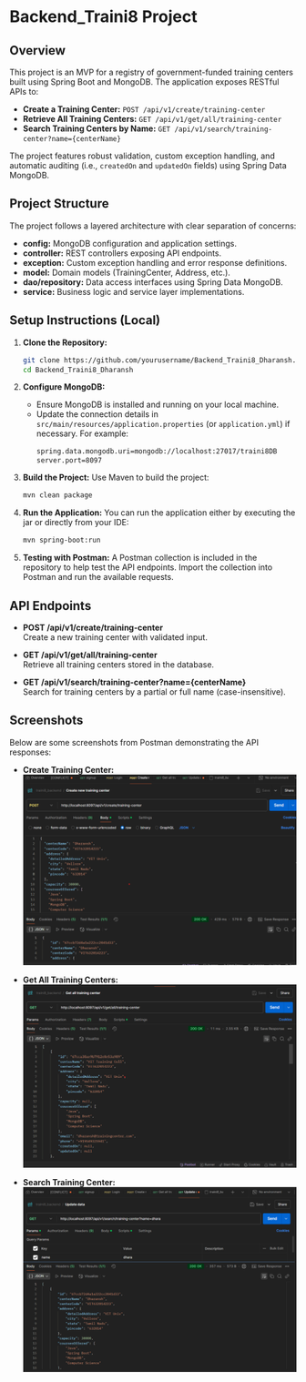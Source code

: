 # Backend_Traini8 Project

## Overview
This project is an MVP for a registry of government-funded training centers built using Spring Boot and MongoDB. The application exposes RESTful APIs to:
- **Create a Training Center:** `POST /api/v1/create/training-center`
- **Retrieve All Training Centers:** `GET /api/v1/get/all/training-center`
- **Search Training Centers by Name:** `GET /api/v1/search/training-center?name={centerName}`

The project features robust validation, custom exception handling, and automatic auditing (i.e., `createdOn` and `updatedOn` fields) using Spring Data MongoDB.

## Project Structure
The project follows a layered architecture with clear separation of concerns:
- **config:** MongoDB configuration and application settings.
- **controller:** REST controllers exposing API endpoints.
- **exception:** Custom exception handling and error response definitions.
- **model:** Domain models (TrainingCenter, Address, etc.).
- **dao/repository:** Data access interfaces using Spring Data MongoDB.
- **service:** Business logic and service layer implementations.

## Setup Instructions (Local)
1. **Clone the Repository:**
   ```bash
   git clone https://github.com/yourusername/Backend_Traini8_Dharansh.git
   cd Backend_Traini8_Dharansh
   ```

2. **Configure MongoDB:**
    - Ensure MongoDB is installed and running on your local machine.
    - Update the connection details in `src/main/resources/application.properties` (or `application.yml`) if necessary. For example:
      ```properties
      spring.data.mongodb.uri=mongodb://localhost:27017/traini8DB
      server.port=8097
      ```

3. **Build the Project:**
   Use Maven to build the project:
   ```bash
   mvn clean package
   ```

4. **Run the Application:**
   You can run the application either by executing the jar or directly from your IDE:
   ```bash
   mvn spring-boot:run
   ```

[//]: # (5. **Using Docker:**)

[//]: # (   A Dockerfile is provided to containerize the application.)

[//]: # (    - **Build the Docker image:**)

[//]: # (      ```bash)

[//]: # (      docker build -t traini8-backend .)

[//]: # (      ```)

[//]: # (    - **Run the Docker container &#40;exposing port 8097&#41;:**)

[//]: # (      ```bash)

[//]: # (      docker run -p 8097:8097 traini8-backend)
      
5. **Testing with Postman:**
   A Postman collection is included in the repository  to help test the API endpoints. Import the collection into Postman and run the available requests.

## API Endpoints
- **POST /api/v1/create/training-center**  
  Create a new training center with validated input.

- **GET /api/v1/get/all/training-center**  
  Retrieve all training centers stored in the database.

- **GET /api/v1/search/training-center?name={centerName}**  
  Search for training centers by a partial or full name (case-insensitive).

## Screenshots
Below are some screenshots from Postman demonstrating the API responses:

- **Create Training Center:**
  ![POST API Output](https://github.com/Dharansh-Neema/Backend_Traini8_Dharansh/blob/main/image/POST_training.png)

- **Get All Training Centers:**
  ![GET API Output](https://github.com/Dharansh-Neema/Backend_Traini8_Dharansh/blob/main/image/get_training.png)

- **Search Training Center:**
  ![Search API Output](https://github.com/Dharansh-Neema/Backend_Traini8_Dharansh/blob/main/image/search.png)
